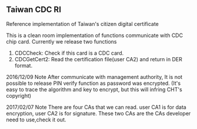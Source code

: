 Taiwan CDC RI
---
Reference implementation of Taiwan's citizen digital certificate

This is a clean room implementation of functions communicate with CDC chip card.
Currently we release two functions
1. CDCCheck: Check if this card is a CDC card.
2. CDCGetCert2: Read the certification file(user CA2) and return in DER format.

2016/12/09 Note
After communicate with management authority,
It is not possible to release PIN verify function as password was encrypted. (It's easy to trace the algorithm and key to encrypt, but this will infring CHT's copyright)

2017/02/07 Note
There are four CAs that we can read. user CA1 is for data encryption, user CA2 is for signature. 
These two CAs are the CAs developer need to use,check it out.

